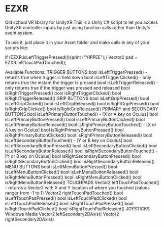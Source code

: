# EZXR
Old school VR library for UnityXR
This is a Unity C# script to let you access UnityXR controller inputs by just using function calls rather than Unity's event system.

To use it, just place it in your Asset folder and make calls in any of your scripts like:

if (EZXR.isLeftTriggerPressed()){print ("YIPPEE");}
Vector2 pad = EZXR.leftTouchPadTouched();

Available Functions:
TRIGGER BUTTONS
    bool isLeftTriggerPressed() - returns true when trigger is held down
    bool isLeftTriggerClicked() - only returns true the instant the trigger is pressed
    bool isLeftTriggerReleased() - only returns true if the trigger was pressed and released
    bool isRightTriggerPressed()
    bool isRightTriggerClicked()
    bool isRightTriggerReleased()
GRIP BUTTONS
    bool isLeftGripPressed()
    bool isLeftGripClicked()
    bool isLeftGripReleased()
    bool isRightGripPressed()
    bool isRightGripClicked()
    bool isRightGripReleased()
PRIMARY and SECONDARY BUTTONS
    bool isLeftPrimaryButtonTouched() - [X or A key on Oculus]
    bool isLeftPrimaryButtonPressed()
    bool isLeftPrimaryButtonClicked()
    bool isLeftPrimaryButtonReleased()
    bool isRightPrimaryButtonTouched() - [X or A key on Oculus]
    bool isRightPrimaryButtonPressed()
    bool isRightPrimaryButtonClicked()
    bool isRightPrimaryButtonReleased()
    bool isLeftSecondaryButtonTouched() - [Y or B key on Oculus]
    bool isLeftSecondaryButtonPressed()
    bool isLeftSecondaryButtonClicked()
    bool isLeftSecondaryButtonReleased()
    bool isRightSecondaryButtonTouched() - [Y or B key on Oculus]
    bool isRightSecondaryButtonPressed()
    bool isRightSecondaryButtonClicked()
    bool isRightSecondaryButtonReleased()
MENU BUTTONS
    bool isLeftMenuButtonPressed()
    bool isLeftMenuButtonClicked()
    bool isLeftMenuButtonReleased()
    bool isRightMenuButtonPressed()
    bool isRightMenuButtonClicked()
    bool isRightMenuButtonReleased()
TOUCHPADS
    Vector2 leftTouchPadTouched() - returns a Vector2 with X and Y location of where you touched (values ranger from -1 to 1)
    Vector2 rightTouchPadTouched()
    bool isLeftTouchPadPressed()
    bool isLeftTouchPadClicked()
    bool isLeftTouchPadReleased()
    bool isRightTouchPadPressed()
    bool isRightTouchPadClicked()
    bool isRightTouchPadReleased()
JOYSTICKS Windows Media
    Vector2 leftSecondary2DAxis()
    Vector2 rightSecondary2DAxis()
